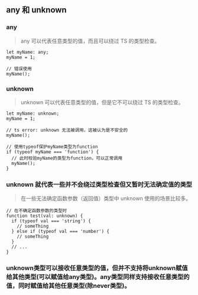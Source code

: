 ## any 和 unknown
### any
> any 可以代表任意类型的值，而且可以绕过 TS 的类型检查。

```
let myName: any;
myName = 1;

// 错误使用
myName();
```
### unknown
> unknown 可以代表任意类型的值，但是它不可以绕过 TS 的类型检查。

```
let myName: unknown;
myName = 1;

// ts error: unknown 无法被调用，这被认为是不安全的
myName();

// 使用typeof保护myName类型为function
if (typeof myName === 'function') { 
  // 此时校验myName的类型为function，可以正常调用 
  myName();
}
```
### unknown 就代表一些并不会绕过类型检查但又暂时无法确定值的类型
> 在一些无法确定函数参数（返回值）类型中 unknown 使用的场景比较多。

```
// 在不确定函数参数的类型时
function test(val: unknown) {
  if (typeof val === 'string') {  
    // someThing 
  } else if (typeof val === 'number') { 
    // someThing  
  } 
  // ...
}
```
### unknown类型可以接收任意类型的值，但并不支持将unknown赋值给其他类型(可以赋值给any类型)。any类型同样支持接收任意类型的值，同时赋值给其他任意类型(除never类型)。
